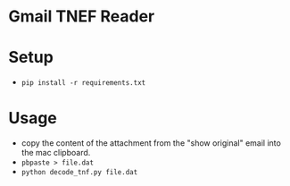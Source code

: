 Gmail TNEF Reader
============


Setup
=====

* ```pip install -r requirements.txt```


Usage
=====

* copy the content of the attachment from the "show original" email into the mac clipboard.
* ```pbpaste > file.dat```
* ```python decode_tnf.py file.dat```
